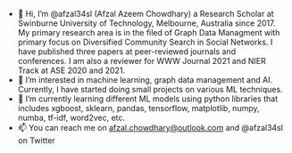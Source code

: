- 👋 Hi, I’m @afzal34sl (Afzal Azeem Chowdhary) a Research Scholar at Swinburne University of Technology, Melbourne, Australia since 2017. My primary research area is in the filed of Graph Data Managment with primary focus on Diversified Community Search in Social Networks. I have published three papers at peer-reviewed journals and conferences. I am also a reviewer for WWW Journal 2021 and NIER Track at ASE 2020 and 2021.
- 👀 I’m interested in machine learning, graph data management and AI. Currently, I have started doing small projects on various ML techniques.
- 🌱 I’m currently learning different ML models using python libraries that includes xgboost, sklearn, pandas, tensorflow, matplotlib, numpy, numba, tf-idf, word2vec, etc.
- 📫 You can reach me on afzal.chowdhary@outlook.com and @afzal34sl on Twitter

<!---
afzal34sl/afzal34sl is a ✨ special ✨ repository because its `README.md` (this file) appears on your GitHub profile.
You can click the Preview link to take a look at your changes.
--->
